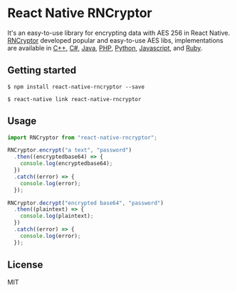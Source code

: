 # React Native RNCryptor

It's an easy-to-use library for encrypting data with AES 256 in React Native. [RNCryptor](http://rncryptor.github.io/JNCryptor/javadoc/) developed popular and easy-to-use AES libs, implementations are available in
[C++](https://github.com/RNCryptor/RNCryptor-cpp),
[C#](https://github.com/RNCryptor/RNCryptor-cs),
[Java](https://github.com/RNCryptor/JNCryptor),
[PHP](https://github.com/RNCryptor/RNCryptor-php),
[Python](https://github.com/RNCryptor/RNCryptor-python),
[Javascript](https://github.com/RNCryptor/rncryptor-js),
and [Ruby](https://github.com/RNCryptor/ruby_rncryptor).

## Getting started

`$ npm install react-native-rncryptor --save`

`$ react-native link react-native-rncryptor`

## Usage

```javascript
import RNCryptor from "react-native-rncryptor";

RNCryptor.encrypt("a text", "password")
  .then((encryptedbase64) => {
    console.log(encryptedbase64);
  })
  .catch((error) => {
    console.log(error);
  });

RNCryptor.decrypt("encrypted base64", "password")
  .then((plaintext) => {
    console.log(plaintext);
  })
  .catch((error) => {
    console.log(error);
  });
```

## License

MIT
